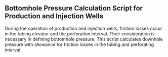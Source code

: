 ## Bottomhole Pressure Calculation Script for Production and Injection Wells


During the operation of production and injection wells, friction losses occur in the tubing elevator and the perforation interval. Their consideration is necessary in defining bottomhole pressure. This script calculates downhole pressure with allowance for friction losses in the tubing and perforating interval.
